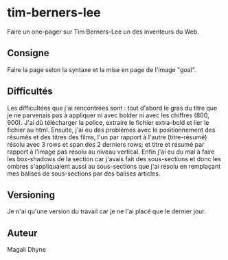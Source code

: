 # tim-berners-lee

Faire un one-pager sur Tim Berners-Lee un des inventeurs du Web.

## Consigne

Faire la page selon la syntaxe et la mise en page de l'image "goal".

## Difficultés

Les difficultées que j'ai rencontrées sont : tout d'abord le gras du titre que je ne parvenais pas à appliquer ni avec bolder ni avec les chiffres (800, 900). J'ai dû télécharger la police, extraire le fichier extra-bold et lier le fichier au html. Ensuite, j'ai eu des problèmes avec le positionnement des résumés et des titres des films, l'un par rapport à l'autre (titre-résumé) résolu avec 3 rows et span des 2 derniers rows; et titre et résumé par rapport à l'image pas résolu au niveau vertical.
Enfin j'ai eu du mal à faire les box-shadows de la section car j'avais fait des sous-sections et donc les ombres s'appliquaient aussi au sous-sections que j'ai résolu en remplaçant mes balises de sous-sections par des balises articles.

## Versioning
Je n'ai qu'une version du travail car je ne l'ai placé que le dernier jour.

## Auteur

Magali Dhyne
